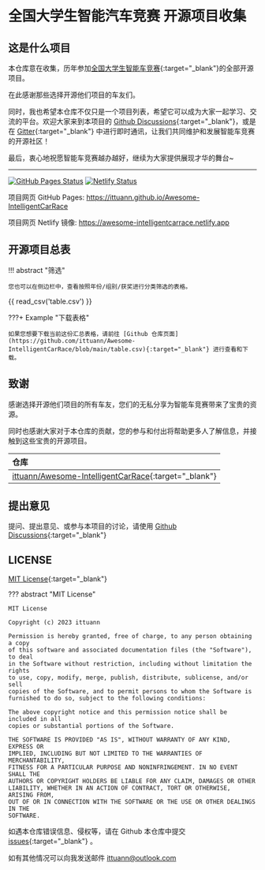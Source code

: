 # 全国大学生智能汽车竞赛 开源项目收集

## 这是什么项目

本仓库意在收集，历年参加[全国大学生智能车竞赛](https://baike.baidu.com/item/%E5%85%A8%E5%9B%BD%E5%A4%A7%E5%AD%A6%E7%94%9F%E6%99%BA%E8%83%BD%E6%B1%BD%E8%BD%A6%E7%AB%9E%E8%B5%9B){:target="\_blank"}的全部开源项目。

在此感谢那些选择开源他们项目的车友们。

同时，我也希望本仓库不仅只是一个项目列表，希望它可以成为大家一起学习、交流的平台。欢迎大家来到本项目的 [Github Discussions](https://github.com/ittuann/NEFU-CMEE-DebateTeam/discussions){:target="\_blank"}，或是在 [Gitter](https://app.gitter.im/#/room/#Awesome-IntelligentCarRace:gitter.im){:target="\_blank"} 中进行即时通讯，让我们共同维护和发展智能车竞赛的开源社区！

最后，衷心地祝愿智能车竞赛越办越好，继续为大家提供展现才华的舞台~

---

[![GitHub Pages Status][github-image]][github-url]
[![Netlify Status][netlify-image]][netlify-url]

项目网页 GitHub Pages: <https://ittuann.github.io/Awesome-IntelligentCarRace>

项目网页 Netlify 镜像: <https://awesome-intelligentcarrace.netlify.app>

[github-image]: https://img.shields.io/github/deployments/ittuann/Awesome-IntelligentCarRace/github-pages?label=GitHub%20Pages&logo=github
[github-url]: https://ittuann.github.io/Awesome-IntelligentCarRace
[netlify-image]: https://api.netlify.com/api/v1/badges/a417caa8-be38-4fa6-8426-0d97ff68151b/deploy-status
[netlify-url]: https://awesome-intelligentcarrace.netlify.app

## 开源项目总表

!!! abstract "筛选"

    您也可以在侧边栏中，查看按照年份/组别/获奖进行分类筛选的表格。

{{ read_csv('table.csv') }}

???+ Example "下载表格"

    如果您想要下载当前这份汇总表格，请前往 [Github 仓库页面](https://github.com/ittuann/Awesome-IntelligentCarRace/blob/main/table.csv){:target="_blank"} 进行查看和下载。

## 致谢

感谢选择开源他们项目的所有车友，您们的无私分享为智能车竞赛带来了宝贵的资源。

同时也感谢大家对于本仓库的贡献，您的参与和付出将帮助更多人了解信息，并接触到这些宝贵的开源项目。

| 仓库                                                                                                           |
| :------------------------------------------------------------------------------------------------------------- |
| [ittuann/Awesome-IntelligentCarRace](https://github.com/ittuann/Awesome-IntelligentCarRace){:target="\_blank"} |

## 提出意见

提问、提出意见、或参与本项目的讨论，请使用 [Github Discussions](https://github.com/ittuann/NEFU-CMEE-DebateTeam/discussions){:target="\_blank"}

## LICENSE

[MIT License](https://github.com/ittuann/Awesome-IntelligentCarRace/blob/main/LICENSE){:target="\_blank"}

??? abstract "MIT License"

    MIT License

    Copyright (c) 2023 ittuann

    Permission is hereby granted, free of charge, to any person obtaining a copy
    of this software and associated documentation files (the "Software"), to deal
    in the Software without restriction, including without limitation the rights
    to use, copy, modify, merge, publish, distribute, sublicense, and/or sell
    copies of the Software, and to permit persons to whom the Software is
    furnished to do so, subject to the following conditions:

    The above copyright notice and this permission notice shall be included in all
    copies or substantial portions of the Software.

    THE SOFTWARE IS PROVIDED "AS IS", WITHOUT WARRANTY OF ANY KIND, EXPRESS OR
    IMPLIED, INCLUDING BUT NOT LIMITED TO THE WARRANTIES OF MERCHANTABILITY,
    FITNESS FOR A PARTICULAR PURPOSE AND NONINFRINGEMENT. IN NO EVENT SHALL THE
    AUTHORS OR COPYRIGHT HOLDERS BE LIABLE FOR ANY CLAIM, DAMAGES OR OTHER
    LIABILITY, WHETHER IN AN ACTION OF CONTRACT, TORT OR OTHERWISE, ARISING FROM,
    OUT OF OR IN CONNECTION WITH THE SOFTWARE OR THE USE OR OTHER DEALINGS IN THE
    SOFTWARE.

如遇本仓库错误信息、侵权等，请在 Github 本仓库中提交 [issues](https://github.com/ittuann/Awesome-IntelligentCarRace/issues){:target="\_blank"} 。

如有其他情况可以向我发送邮件 [ittuann@outlook.com](mailto:ittuann@outlook.com)

